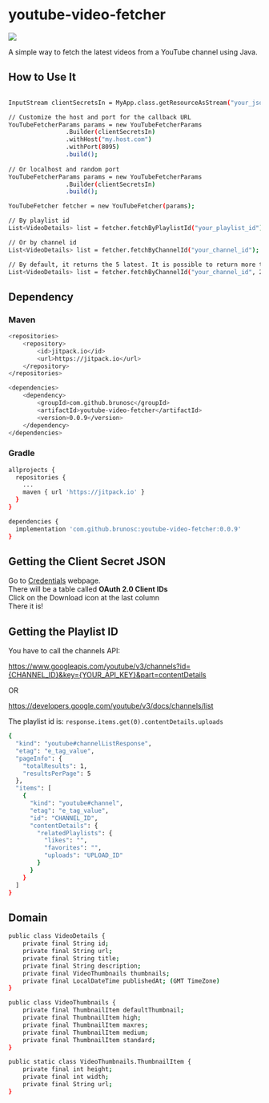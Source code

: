 # youtube-video-fetcher

[![](https://jitpack.io/v/brunosc/youtube-video-fetcher.svg)](https://jitpack.io/#brunosc/youtube-video-fetcher)

A simple way to fetch the latest videos from a YouTube channel using Java.

## How to Use It

``` bash

InputStream clientSecretsIn = MyApp.class.getResourceAsStream("your_json_path_in_resources_folder");

// Customize the host and port for the callback URL
YouTubeFetcherParams params = new YouTubeFetcherParams
                .Builder(clientSecretsIn)
                .withHost("my.host.com")
                .withPort(8095)
                .build();
                
// Or localhost and random port                
YouTubeFetcherParams params = new YouTubeFetcherParams
                .Builder(clientSecretsIn)
                .build();                

YouTubeFetcher fetcher = new YouTubeFetcher(params);

// By playlist id
List<VideoDetails> list = fetcher.fetchByPlaylistId("your_playlist_id");

// Or by channel id
List<VideoDetails> list = fetcher.fetchByChannelId("your_channel_id");

// By default, it returns the 5 latest. It is possible to return more than that using a second parameter
List<VideoDetails> list = fetcher.fetchByChannelId("your_channel_id", 20);

```

## Dependency

### Maven

``` bash
<repositories>
    <repository>
        <id>jitpack.io</id>
        <url>https://jitpack.io</url>
    </repository>
</repositories>

<dependencies>
    <dependency>
        <groupId>com.github.brunosc</groupId>
        <artifactId>youtube-video-fetcher</artifactId>
        <version>0.0.9</version>
    </dependency>
</dependencies>
```

### Gradle

``` bash
allprojects {
  repositories {
    ...
    maven { url 'https://jitpack.io' }
  }
}

dependencies {
  implementation 'com.github.brunosc:youtube-video-fetcher:0.0.9'
}
```

## Getting the Client Secret JSON

Go to [Credentials](https://console.developers.google.com/apis/credentials) webpage.
<br>There will be a table called **OAuth 2.0 Client IDs**
<br>Click on the Download icon at the last column
<br>There it is!

## Getting the Playlist ID

You have to call the channels API:

https://www.googleapis.com/youtube/v3/channels?id={CHANNEL_ID}&key={YOUR_API_KEY}&part=contentDetails

OR 

https://developers.google.com/youtube/v3/docs/channels/list

The playlist id is: `response.items.get(0).contentDetails.uploads`

``` bash
{
  "kind": "youtube#channelListResponse",
  "etag": "e_tag_value",
  "pageInfo": {
    "totalResults": 1,
    "resultsPerPage": 5
  },
  "items": [
    {
      "kind": "youtube#channel",
      "etag": "e_tag_value",
      "id": "CHANNEL_ID",
      "contentDetails": {
        "relatedPlaylists": {
          "likes": "",
          "favorites": "",
          "uploads": "UPLOAD_ID"
        }
      }
    }
  ]
}
```

## Domain

``` bash
public class VideoDetails {
    private final String id;
    private final String url;
    private final String title;
    private final String description;
    private final VideoThumbnails thumbnails;
    private final LocalDateTime publishedAt; (GMT TimeZone)    
}

public class VideoThumbnails {
    private final ThumbnailItem defaultThumbnail;
    private final ThumbnailItem high;
    private final ThumbnailItem maxres;
    private final ThumbnailItem medium;
    private final ThumbnailItem standard;
}

public static class VideoThumbnails.ThumbnailItem {
    private final int height;
    private final int width;
    private final String url;
}
```
